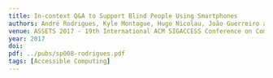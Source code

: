 ```yaml
---
title: In-context Q&A to Support Blind People Using Smartphones
authors: André Rodrigues, Kyle Montague, Hugo Nicolau, João Guerreiro and Tiago Guerreiro
venue: ASSETS 2017 - 19th International ACM SIGACCESS Conference on Computers and Accessibility. Baltimore, Maryland, USA, October, 2017. 
year: 2017
doi: 
pdf: ../pubs/sp008-rodrigues.pdf
tags: [Accessible Computing]
---
```

